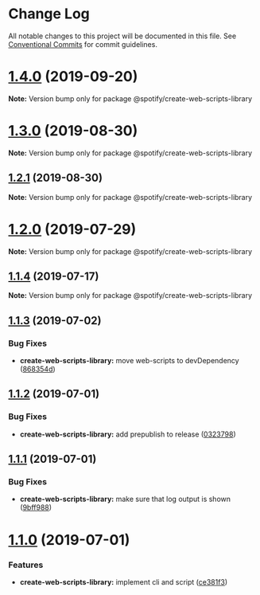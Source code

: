 # Change Log

All notable changes to this project will be documented in this file.
See [Conventional Commits](https://conventionalcommits.org) for commit guidelines.

# [1.4.0](https://github.com/spotify/web-scripts/compare/v1.3.0...v1.4.0) (2019-09-20)

**Note:** Version bump only for package @spotify/create-web-scripts-library

# [1.3.0](https://github.com/spotify/web-scripts/compare/v1.2.3...v1.3.0) (2019-08-30)

**Note:** Version bump only for package @spotify/create-web-scripts-library

## [1.2.1](https://github.com/spotify/web-scripts/compare/v1.2.0...v1.2.1) (2019-08-30)

**Note:** Version bump only for package @spotify/create-web-scripts-library

# [1.2.0](https://github.com/spotify/web-scripts/compare/v1.1.4...v1.2.0) (2019-07-29)

**Note:** Version bump only for package @spotify/create-web-scripts-library

## [1.1.4](https://github.com/spotify/web-scripts/compare/v1.1.3...v1.1.4) (2019-07-17)

**Note:** Version bump only for package @spotify/create-web-scripts-library

## [1.1.3](https://github.com/spotify/web-scripts/compare/v1.1.2...v1.1.3) (2019-07-02)

### Bug Fixes

- **create-web-scripts-library:** move web-scripts to devDependency ([868354d](https://github.com/spotify/web-scripts/commit/868354d))

## [1.1.2](https://github.com/spotify/web-scripts/compare/v1.1.1...v1.1.2) (2019-07-01)

### Bug Fixes

- **create-web-scripts-library:** add prepublish to release ([0323798](https://github.com/spotify/web-scripts/commit/0323798))

## [1.1.1](https://github.com/spotify/web-scripts/compare/v1.1.0...v1.1.1) (2019-07-01)

### Bug Fixes

- **create-web-scripts-library:** make sure that log output is shown ([9bff988](https://github.com/spotify/web-scripts/commit/9bff988))

# [1.1.0](https://github.com/spotify/web-scripts/compare/v1.0.2...v1.1.0) (2019-07-01)

### Features

- **create-web-scripts-library:** implement cli and script ([ce381f3](https://github.com/spotify/web-scripts/commit/ce381f3))

